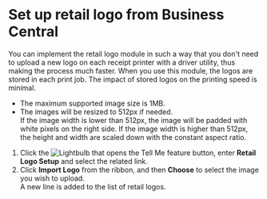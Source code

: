 # Set up retail logo from Business Central

You can implement the retail logo module in such a way that you don't need to upload a new logo on each receipt printer with a driver utility, thus making the process much faster. When you use this module, the logos are stored in each print job. The impact of stored logos on the printing speed is minimal.

 - The maximum supported image size is 1MB.
 - The images will be resized to 512px if needed.    
   If the image width is lower than 512px, the image will be padded with white pixels on the right side. If the image width is higher than 512px, the height and width are scaled down with the constant aspect ratio.

1. Click the ![Lightbulb that opens the Tell Me feature](../../../images/Icons/Lightbulb_icon.png "Tell Me what you want to do") button, enter **Retail Logo Setup** and select the related link. 
2. Click **Import Logo** from the ribbon, and then **Choose** to select the image you wish to upload.      
   A new line is added to the list of retail logos.